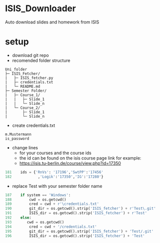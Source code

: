 # ISIS_Downloader
Auto download slides and homework from ISIS

# setup
- download git repo  
- recomended folder structure
```
Uni_folder
├─ ISIS_Fetcher/
|   ├─ ISIS_fetcher.py
|   ├─ credentials.txt
|   └─ README.md
├─ Semester Folder/
|   ├─ Course_1/
|   |   ├─ Slide_1
|   |   └─ Slide_n
|   └─ Course_2/
|       ├─ Slide_1
|       └─ Slide_n
```
- create credentials.txt 
```
m.Mustermann
is_password
```
- change lines
  -  for your courses and the course ids
    - the id can be found on the isis course page link for example:
    - https://isis.tu-berlin.de/course/view.php?id=17350
```Python
181    ids = {'RnVs': '17196','SwtPP':'17456'
182            ,'Logik':'17350','IG':'17280'}
```
  - replace Test with your semester folder name
```Python
187    if system == 'Windows':
188        cwd = os.getcwd()
189        cred = cwd + r'\credentials.txt'
190        git_dir = os.getcwd().strip('ISIS_fetcher') + r'Test\.git'
191        ISIS_dir = os.getcwd().strip('ISIS_fetcher') + r'Test'
192    else:
193       cwd = os.getcwd()
194        cred = cwd + '/credentials.txt'
195        git_dir = os.getcwd().strip('ISIS_fetcher') + 'Test/.git'
196        ISIS_dir = os.getcwd().strip('ISIS_fetcher') + 'Test'
```